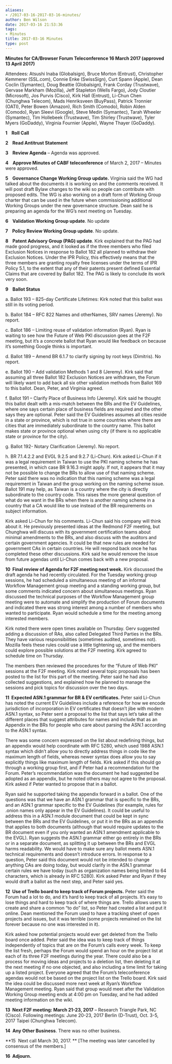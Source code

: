 ```yaml
---
aliases:
- /2017-03-16-2017-03-16-minutes/
author: Ben Wilson
date: 2017-03-16 21:53:36
tags:
- Minutes
title: 2017-03-16 Minutes
type: post
---
```


**Minutes for CA/Browser Forum Teleconference 16 March 2017 (approved 13 April 2017)**

Attendees: Atsushi Inaba (Globalsign), Bruce Morton (Entrust), Christopher Kemmerer (SSL.com), Connie Enke (SwissSign), Curt Spann (Apple), Dean Coclin (Symantec), Doug Beattie (Globalsign), Frank Corday (Trustwave), Gervase Markham (Mozilla), Jeff Stapleton (Wells Fargo), Jody Cloutier (Microsoft), Jos Purvis (Cisco), Kirk Hall (Entrust), Li-Chun Chen (Chunghwa Telecom), Mads Henriksveen (BuyPass), Patrick Tronnier (OATI), Peter Bowen (Amazon), Rich Smith (Comodo), Robin Alden (Comodo), Ryan Sleevi (Google), Steve Medin (Symantec), Tarah Wheeler (Symantec), Tim Hollebeek (Trustwave), Tim Shirley (Trustwave), Tyler Myers (GoDaddy), Virginia Fournier (Apple), Wayne Thayer (GoDaddy).

**1    Roll Call**

**2    Read Antitrust Statement**

**3    Review Agenda** – Agenda was approved.

**4    Approve Minutes of CABF teleconference** of March 2, 2017 – Minutes were approved.

**5    Governance Change Working Group update.** Virginia said the WG had talked about the documents it is working on and the comments received. It will post draft Bylaw changes to the wiki so people can contribute with proposed edits. The WG is also working on a draft form of Working Group charter that can be used in the future when commissioning additional Working Groups under the new governance structure. Dean said he is preparing an agenda for the WG’s next meeting on Tuesday.

**6    Validation Working Group update**. No update

**7    Policy Review Working Group update**. No update.

**8    Patent Advisory Group (PAG) update**. Kirk explained that the PAG had made good progress, and it looked as if the three members who filed Exclusion Notices in response to Ballot 182 all planned to withdraw their Exclusion Notices. Under the IPR Policy, this effectively means that the three members are granting royalty free licenses under the terms of IPR Policy 5.1, to the extent that any of their patents present defined Essential Claims that are covered by Ballot 182. The PAG is likely to conclude its work very soon.

**9    Ballot Status**

a. Ballot 193 – 825-day Certificate Lifetimes: Kirk noted that this ballot was still in its voting period.

b. Ballot 184 – RFC 822 Names and otherNames, SRV names (Jeremy). No report.

c. Ballot 186 – Limiting reuse of validation information (Ryan). Ryan is waiting to see how the Future of Web PKI discussion goes at the F2F meeting, but it’s a concrete ballot that Ryan would like feedback on because it’s something Google thinks is important.

d. Ballot 189 – Amend BR 6.1.7 to clarify signing by root keys (Dimitris). No report.

e. Ballot 190 – Add validation Methods 1 and 8 (Jeremy). Kirk said that assuming all three Ballot 182 Exclusion Notices are withdrawn, the Forum will likely want to add back all six other validation methods from Ballot 169 to this ballot. Dean, Peter, and Virginia agreed.

f. Ballot 191 – Clarify Place of Business Info (Jeremy). Kirk said he thought this ballot dealt with a mis-match between the BRs and the EV Guidelines, where one says certain place of business fields are required and the other says they are optional. Peter said the EV Guidelines assumes all cities reside in a state or province, which is not true in some countries where there are cities that are immediately subordinate to the country name. This ballot makes state or province optional when using city (if there is no applicable state or province for the city).

g. Ballot 192- Notary Clarification (Jeremy). No report.

h. BR 7.1.4.2.2 and EVGL 9.2.5 and 9.2.7 (Li-Chun). Kirk asked Li-Chun if it was a legal requirement in Taiwan to use the PKI naming scheme he has presented, in which case BR 9.16.3 might apply. If not, it appears that it may not be possible to change the BRs to allow use of that naming scheme. Peter said there was no indication that this naming scheme was a legal requirement in Taiwan and the group working on the naming scheme issue. Ballot 191 may help, as Taiwan is a country where the city is directly subordinate to the country code. This raises the more general question of what do we want in the BRs when there is another naming scheme in a country that a CA would like to use instead of the BR requirements on subject information.

Kirk asked Li-Chun for his comments. Li-Chun said his company will think about it. He previously presented ideas at the Redmond F2F meeting, but Chunghwa will discuss with its government certification teams about minimal amendments to the BRs, and also discuss with the auditors and certain government agencies. It could be that new rules are needed for government CAs in certain countries. He will respond back once he has completed these other discussions. Kirk said he would remove the issue from future agendas until Li-Chun comes back with a new proposal.

**10  Final review of Agenda for F2F meeting next week.** Kirk discussed the draft agenda he had recently circulated. For the Tuesday working group sessions, he had scheduled a simultaneous meeting of an informal Workflow Management group meeting and a standing working group, but some comments indicated concern about simultaneous meetings. Ryan discussed the technical purposes of the Workflow Management group meeting were to automate and simplify the production of Forum documents and indicated there was strong interest among a number of members who wanted to participate. Ryan would schedule a time for the meeting among interested members.

Kirk noted there were open times available on Thursday. Gerv suggested adding a discussion of RAs, also called Delegated Third Parties in the BRs. They have various responsibilities (sometimes audited, sometimes not).  Mozilla feels these rules could use a little tightening up, and the members could explore possible solutions at the F2F meeting. Kirk agreed to schedule time on Thursday.

The members then reviewed the procedures for the “Future of Web PKI” sessions at the F2F meeting. Kirk noted several topic proposals has been posted to the list for this part of the meeting. Peter said he had also collected suggestions, and explained how he planned to manage the sessions and pick topics for discussion over the two days.

**11  Expected ASN.1 grammar for BR & EV certificates.** Peter said Li-Chun has noted the current EV Guidelines include a reference for how we encode jurisdiction of incorporation in EV certificates that doesn’t jibe with modern ASN.1 syntax, so Peter sent a proposal to the list that says let’s take all the different places that suggest attributes for names and include that as an Appendix in the BRs for people who care about parsing the ASN.1 according to the ASN.1 syntax.

There was some concern expressed on the list about redefining things, but an appendix would help coordinate with RFC 5280, which used 1988 ASN.1 syntax which didn’t allow you to directly address things in code like the maximum length of fields, whereas newer syntax does allow you to say explicitly things like maximum length of fields. Kirk asked if this should go through a working group first, and if Peter had a recommendation for the Forum. Peter’s recommendation was the document he had suggested be adopted as an appendix, but he noted others may not agree to the proposal. Kirk asked if Peter wanted to propose that in a ballot.

Ryan said he supported taking the appendix forward in a ballot. One of the questions was that we have an ASN.1 grammar that is specific to the BRs, and an ASN.1 grammar specific to the EV Guidelines (for example, rules for .onion names only appear in the EV Guidelines). It could be useful to address this in a ASN.1 module document that could be kept in sync between the BRs and the EV Guidelines, or put it in the BRs as an appendix that applies to both documents (although that would require updates to the BR document even if you only wanted an ASN.1 amendment applicable to the EVGL). Ryan suggests the ASN.1 grammar either go entirely in the BRs or in a separate document, as splitting it up between the BRs and EVGL harms readability. We would have to make sure any ballot meets ASN.1 technical requirements and doesn’t introduce errors. In response to a question, Peter said this document would not be intended to change anything CAs are doing today, but would clarify in the ASN.1 grammar certain rules we have today (such as organization names being limited to 64 characters, which is already in RFC 5280). Kirk asked Peter and Ryan if they would draft a ballot as the next step, and Peter said yes.

**12  Use of Trello board to keep track of Forum projects.** Peter said the Forum had a lot to do, and it’s hard to keep track of all projects. It’s easy to lose things and hard to keep track of where things are. Trello allows users to create and share a common “to do” list, so Peter had created a list and put it online. Dean mentioned the Forum used to have a tracking sheet of open projects and issues, but it was terrible (some projects remained on the list forever because no one was interested in it).

Kirk asked how potential projects would ever get deleted from the Trello board once added. Peter said the idea was to keep track of things independently of topics that are on the Forum’s calls every week. To keep the list fresh, perhaps the Forum would spend an hour on the project list at each of its three F2F meetings during the year. There could also be a process for moving ideas and projects to a deletion list, then deleting it at the next meeting if no one objected, and also including a time limit for taking up a listed project. Everyone agreed that the Forum’s teleconference agendas would not be based on the project list on the Trello board. Kirk said the idea could be discussed more next week at Ryan’s Workflow Management meeting. Ryan said that group would meet after the Validation Working Group meeting ends at 4:00 pm on Tuesday, and he had added meeting information on the wiki.

**13  Next F2F meeting: March 21-23, 2017** – Research Triangle Park, NC (Cisco). Following meetings: June 20-23, 2017 Berlin (D-Trust), Oct. 3-5, 2017 Taipei (Chunghwa Telecom).

**14  Any Other Business**. There was no other business.

**15  Next call March 30, 2017. ** \[The meeting was later cancelled by consensus of the members.\]

**16  Adjourn.**